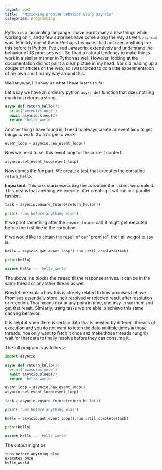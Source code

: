 ```yaml
---
layout: post
title:  "Mimicking promise behavior using asyncio"
categories: programming
---
```


Python is a fascinating language. I have learnt many a new things while working on it, and a few surprises have come along the way as well. `asyncio` was definitely one of them. Perhaps because I had not seen anything like this before in Python. I've used Javascript extensively and understand the behavior of JS promises well. So I had a natural tendency to make things work in a similar manner in Python as well. However, looking at the documentation did not paint a clear picture in my head. Nor did reading up a couple of articles on the web, so I was forced to do a little experimentation of my own and find my way around this.

Well anyway, I'll show ya what I have learnt so far.

Let's say we have an ordinary python `async def` function that does nothing much but returns a string.

```python
async def return_hello():
  print('executes once')
  await asyncio.sleep(2)
  return 'hello_world'
```

Another thing I have found is, I need to always create an event loop to get things to work. So let's get to work!

```python
event_loop = asyncio.new_event_loop()
```

Now we need to set this event loop for the current context.

```python
asyncio.set_event_loop(event_loop)
```

Now comes the fun part. We create a task that executes the coroutine `return_hello`.

**Important**: This task starts executing the coroutine the instant we create it. This means that anything we execute after creating it will run in a parallel fashion.

```python
task = asyncio.ensure_future(return_hello())

print('runs before anything else')
```

If we print something after the `ensure_future` call, it might get executed before the first line in the coroutine.

If we would like to obtain the result of our "promise", then all we got to say is:

```python
hello = asyncio.get_event_loop().run_until_complete(task)

print(hello)

assert hello == 'hello_world'
```

The above line blocks the thread till the response arrives. It can be in the same thread or any other thread as well.

Now let me explain how this is closely related to how promises behave. Promises essentially store their resolved or rejected result after resolution or rejection. That means that at any point in time, one may `.then` them and get that result. Similarly, using tasks we are able to achieve this same caching behavior.

It is helpful when there is certain data that is needed by different threads of execution and you do not want to fetch the data multiple times in those threads. You only want to fetch it once and make those threads hungrily wait for that data to finally resolve before they can consume it.

The full program is as follows:

```python
import asyncio

async def return_hello():
  print('executes once')
  await asyncio.sleep(2)
  return 'hello_world'

event_loop = asyncio.new_event_loop()
asyncio.set_event_loop(event_loop)

task = asyncio.ensure_future(return_hello())

print('runs before anything else')

hello = asyncio.get_event_loop().run_until_complete(task)

print(hello)

assert hello == 'hello_world'
```

The output might be:

```ShellSession
runs before anything else
executes once
hello_world
```
